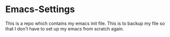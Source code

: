# Emacs-Settings
This is a repo which contains my emacs init file. This is to backup my file so that I don't have to set up my emacs from scratch again.
